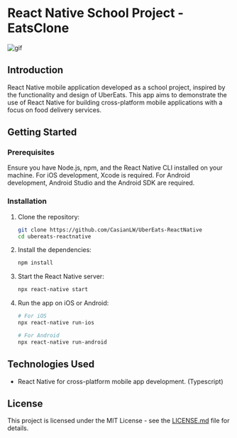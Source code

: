 # React Native School Project - EatsClone

![gif](https://media.giphy.com/media/5mkWYDcvLH95lTV8R8/giphy.gif)

## Introduction

React Native mobile application developed as a school project, inspired by the functionality and design of UberEats. This app aims to demonstrate the use of React Native for building cross-platform mobile applications with a focus on food delivery services.

## Getting Started

### Prerequisites

Ensure you have Node.js, npm, and the React Native CLI installed on your machine. For iOS development, Xcode is required. For Android development, Android Studio and the Android SDK are required.

### Installation

1. Clone the repository:

   ```sh
   git clone https://github.com/CasianLW/UberEats-ReactNative
   cd ubereats-reactnative
   ```

2. Install the dependencies:

   ```sh
   npm install
   ```

3. Start the React Native server:

   ```sh
   npx react-native start
   ```

4. Run the app on iOS or Android:

   ```sh
   # For iOS
   npx react-native run-ios

   # For Android
   npx react-native run-android
   ```

## Technologies Used

- React Native for cross-platform mobile app development. (Typescript)

## License

This project is licensed under the MIT License - see the [LICENSE.md](LICENSE) file for details.
